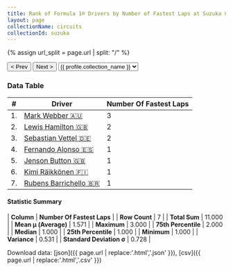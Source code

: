 ```yaml
---
title: Rank of Formula 1® Drivers by Number of Fastest Laps at Suzuka Circuit
layout: page
collectionName: circuits
collectionId: suzuka
---
```


{% assign url_split = page.url | split: "/" %}
<div id="collection-navigation">
<button onclick="selector.options[selector.selectedIndex-1].value && (window.location = selector.options[selector.selectedIndex-1].value);">&lt; Prev</button>
<button onclick="selector.options[selector.selectedIndex+1].value && (window.location = selector.options[selector.selectedIndex+1].value);">Next &gt;</button>
<select id="selector" onchange="this.options[this.selectedIndex].value && (window.location = this.options[this.selectedIndex].value);">
  {% for collectionId in site.data[page.collectionName].refs %}
    {% if collectionId == page.collectionId %}
      {% assign selected = "selected" %}
    {% else %}
      {% assign selected = "" %}
    {% endif %}
    {% assign profile = site.data[page.collectionName][collectionId].profile %}
    <option value="/f1/{{ page.collectionName }}/{{ collectionId }}/{{ url_split[4] }}" {{ selected }}>{{ profile.collection_name }}</option>
  {% endfor %}
</select>
</div>

<canvas id="chart" width="400" height="180"></canvas>
<script>
var data = {
    "datasets": [
        {
            "backgroundColor": [
                "#9C8E8D",
                "#9C8E8D",
                "#9C8E8D",
                "#9C8E8D",
                "#9C8E8D",
                "#9C8E8D",
                "#9C8E8D"
            ],
            "borderColor": [
                "#1D181E",
                "#1D181E",
                "#1D181E",
                "#1D181E",
                "#1D181E",
                "#1D181E",
                "#1D181E"
            ],
            "borderWidth": 1,
            "data": [
                3.0,
                2.0,
                2.0,
                1.0,
                1.0,
                1.0,
                1.0
            ],
            "label": "Number Of Fastest Laps"
        }
    ],
    "labels": [
        "Mark Webber",
        "Lewis Hamilton",
        "Sebastian Vettel",
        "Fernando Alonso",
        "Jenson Button",
        "Kimi Räikkönen",
        "Rubens Barrichello"
    ]
};
var options = {
  legend: {
    display: false
  },
  scales: {
    xAxes: [{
      ticks: {
        beginAtZero: true,
        maxRotation: 180,
        display: window.innerWidth > 800
      }
    }],
    yAxes: [{
      ticks: {
        beginAtZero: true
      }
    }]
  },
  onResize: function(chart, size) {
    chart.options.scales.xAxes[0].ticks.display = size.width > 800;
  }
};
var chart = new Chart("chart", {
    data: data,
    type: 'bar',
    options: options
});
</script>



### Data Table

| # | Driver | Number Of Fastest Laps |
|--|--|--|
| 1. | [Mark Webber 🇦🇺](/f1/drivers/webber) | 3 |
| 2. | [Lewis Hamilton 🇬🇧](/f1/drivers/hamilton) | 2 |
| 3. | [Sebastian Vettel 🇩🇪](/f1/drivers/vettel) | 2 |
| 4. | [Fernando Alonso 🇪🇸](/f1/drivers/alonso) | 1 |
| 5. | [Jenson Button 🇬🇧](/f1/drivers/button) | 1 |
| 6. | [Kimi Räikkönen 🇫🇮](/f1/drivers/raikkonen) | 1 |
| 7. | [Rubens Barrichello 🇧🇷](/f1/drivers/barrichello) | 1 |

#### Statistic Summary

| **Column** | **Number Of Fastest Laps** |
| **Row Count** | 7 |
| **Total Sum** | 11.000 |
| **Mean μ (Average)** | 1.571 |
| **Maximum** | 3.000 |
| **75th Percentile** | 2.000 |
| **Median** | 1.000 |
| **25th Percentile** | 1.000 |
| **Minimum** | 1.000 |
| **Variance** | 0.531 |
| **Standard Deviation σ** | 0.728 |

Download data: [json]({{ page.url | replace:'.html','.json' }}), [csv]({{ page.url | replace:'.html','.csv' }})
